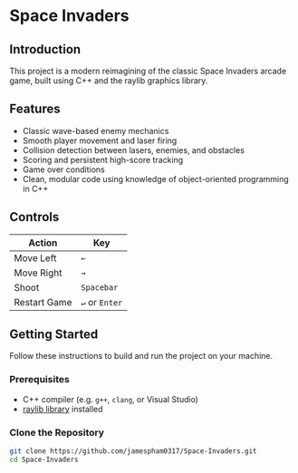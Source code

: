 # Space Invaders

## Introduction
This project is a modern reimagining of the classic Space Invaders arcade game, built using C++ and the raylib graphics library.

## Features
- Classic wave-based enemy mechanics
- Smooth player movement and laser firing
- Collision detection between lasers, enemies, and obstacles
- Scoring and persistent high-score tracking
- Game over conditions
- Clean, modular code using knowledge of object-oriented programming in C++

## Controls
| Action           | Key             |
|------------------|-----------------|
| Move Left        | `←`             |
| Move Right       | `→`             |
| Shoot            | `Spacebar`      |
| Restart Game     | `↵` or `Enter`  |

## Getting Started

Follow these instructions to build and run the project on your machine.

### Prerequisites

- C++ compiler (e.g. `g++`, `clang`, or Visual Studio)
- [raylib library](https://github.com/raysan5/raylib/wiki/Working-on-your-first-raylib-project) installed  
  
### Clone the Repository

```bash
git clone https://github.com/jamespham0317/Space-Invaders.git
cd Space-Invaders
